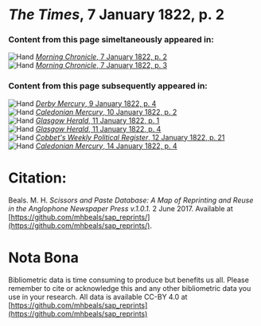 # *The Times*, 7 January 1822, p. 2  
  
### Content from this page simeltaneously appeared in:  
![Hand](http://scissorsandpaste.net/wp-content/uploads/2017/06/smallhandpointer.png) [*Morning Chronicle*, 7 January 1822, p. 2](https://mhbeals.github.io/sap_html/Morning-Chronicle/Morning-Chronicle-7-January-1822-p-2)  
![Hand](http://scissorsandpaste.net/wp-content/uploads/2017/06/smallhandpointer.png) [*Morning Chronicle*, 7 January 1822, p. 3](https://mhbeals.github.io/sap_html/Morning-Chronicle/Morning-Chronicle-7-January-1822-p-3)  
  
### Content from this page subsequently appeared in:  
![Hand](http://scissorsandpaste.net/wp-content/uploads/2017/06/smallhandpointer.png) [*Derby Mercury*, 9 January 1822, p. 4](https://mhbeals.github.io/sap_html/Derby-Mercury/Derby-Mercury-9-January-1822-p-4)  
![Hand](http://scissorsandpaste.net/wp-content/uploads/2017/06/smallhandpointer.png) [*Caledonian Mercury*, 10 January 1822, p. 2](https://mhbeals.github.io/sap_html/Caledonian-Mercury/Caledonian-Mercury-10-January-1822-p-2)  
![Hand](http://scissorsandpaste.net/wp-content/uploads/2017/06/smallhandpointer.png) [*Glasgow Herald*, 11 January 1822, p. 1](https://mhbeals.github.io/sap_html/Glasgow-Herald/Glasgow-Herald-11-January-1822-p-1)  
![Hand](http://scissorsandpaste.net/wp-content/uploads/2017/06/smallhandpointer.png) [*Glasgow Herald*, 11 January 1822, p. 4](https://mhbeals.github.io/sap_html/Glasgow-Herald/Glasgow-Herald-11-January-1822-p-4)  
![Hand](http://scissorsandpaste.net/wp-content/uploads/2017/06/smallhandpointer.png) [*Cobbet's Weekly Political Register*, 12 January 1822, p. 21](https://mhbeals.github.io/sap_html/Cobbet's-Weekly-Political-Register/Cobbet's-Weekly-Political-Register-12-January-1822-p-21)  
![Hand](http://scissorsandpaste.net/wp-content/uploads/2017/06/smallhandpointer.png) [*Caledonian Mercury*, 14 January 1822, p. 4](https://mhbeals.github.io/sap_html/Caledonian-Mercury/Caledonian-Mercury-14-January-1822-p-4)  


# Citation: 

Beals. M. H. *Scissors and Paste Database: A Map of Reprinting and Reuse in the Anglophone Newspaper Press v.1.0.1.* 2 June 2017. Available at [https://github.com/mhbeals/sap_reprints/](https://github.com/mhbeals/sap_reprints/). 

# Nota Bona

Bibliometric data is time consuming to produce but benefits us all. Please remember to cite or acknowledge this and any other bibliometric data you use in your research. All data is available CC-BY 4.0 at [https://github.com/mhbeals/sap_reprints](https://github.com/mhbeals/sap_reprints)